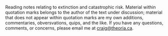 Reading notes relating to extinction and catastrophic risk. Material within quotation marks belongs to the author of the text under discussion; material that does not appear within quotation marks are my own additions, commentaries, obversvations, quips, and the like. If you have any questions, comments, or concerns, please email me at craig@theoria.ca.